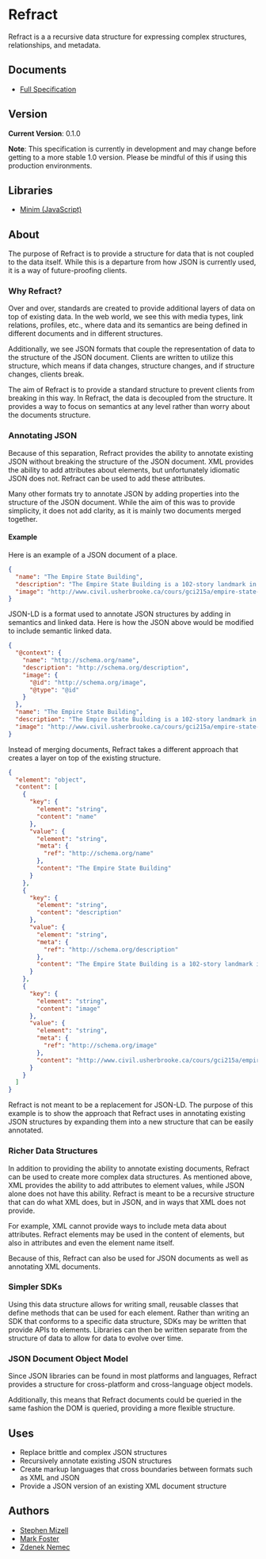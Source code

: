 # Refract

Refract is a a recursive data structure for expressing complex structures, relationships, and metadata.

## Documents

- [Full Specification](refract-spec.md)

## Version

**Current Version**: 0.1.0

**Note**: This specification is currently in development and may change before getting to a more stable 1.0 version. Please be mindful of this if using this production environments.

## Libraries

- [Minim (JavaScript)](https://github.com/smizell/minim)

## About

The purpose of Refract is to provide a structure for data that is not coupled to the data itself. While this is a departure from how JSON is currently used, it is a way of future-proofing clients.

### Why Refract?

Over and over, standards are created to provide additional layers of data on top of existing data. In the web world, we see this with media types, link relations, profiles, etc., where data and its semantics are being defined in different documents and in different structures.

Additionally, we see JSON formats that couple the representation of data to the structure of the JSON document. Clients are written to utilize this structure, which means if data changes, structure changes, and if structure changes, clients break.

The aim of Refract is to provide a standard structure to prevent clients from breaking in this way. In Refract, the data is decoupled from the structure. It provides a way to focus on semantics at any level rather than worry about the documents structure.

### Annotating JSON

Because of this separation, Refract provides the ability to annotate existing JSON without breaking the structure of the JSON document. XML provides the ability to add attributes about elements, but unfortunately idiomatic JSON does not. Refract can be used to add these attributes.

Many other formats try to annotate JSON by adding properties into the structure of the JSON document. While the aim of this was to provide simplicity, it does not add clarity, as it is mainly two documents merged together.

#### Example

Here is an example of a JSON document of a place.

```json
{
  "name": "The Empire State Building",
  "description": "The Empire State Building is a 102-story landmark in New York City.",
  "image": "http://www.civil.usherbrooke.ca/cours/gci215a/empire-state-building.jpg"
}
```

JSON-LD is a format used to annotate JSON structures by adding in semantics and linked data. Here is how the JSON above would be modified to include semantic linked data.

```json
{
  "@context": {
    "name": "http://schema.org/name",
    "description": "http://schema.org/description",
    "image": {
      "@id": "http://schema.org/image",
      "@type": "@id"
    }
  },
  "name": "The Empire State Building",
  "description": "The Empire State Building is a 102-story landmark in New York City.",
  "image": "http://www.civil.usherbrooke.ca/cours/gci215a/empire-state-building.jpg"
}
```

Instead of merging documents, Refract takes a different approach that creates a layer on top of the existing structure.

```json
{
  "element": "object",
  "content": [
    {
      "key": {
        "element": "string",
        "content": "name"
      },
      "value": {
        "element": "string",
        "meta": {
          "ref": "http://schema.org/name"
        },
        "content": "The Empire State Building"
      }
    },
    {
      "key": {
        "element": "string",
        "content": "description"
      },
      "value": {
        "element": "string",
        "meta": {
          "ref": "http://schema.org/description"
        },
        "content": "The Empire State Building is a 102-story landmark in New York City."
      }
    },
    {
      "key": {
        "element": "string",
        "content": "image"
      },
      "value": {
        "element": "string",
        "meta": {
          "ref": "http://schema.org/image"
        },
        "content": "http://www.civil.usherbrooke.ca/cours/gci215a/empire-state-building.jpg"
      }
    }
  ]
}
```

Refract is not meant to be a replacement for JSON-LD. The purpose of this example is to show the approach that Refract uses in annotating existing JSON structures by expanding them into a new structure that can be easily annotated.


### Richer Data Structures

In addition to providing the ability to annotate existing documents, Refract can be used to create more complex data structures. As mentioned above, XML provides the ability to add attributes to element values, while JSON alone does not have this ability. Refract is meant to be a recursive structure that can do what XML does, but in JSON, and in ways that XML does not provide.

For example, XML cannot provide ways to include meta data about attributes. Refract elements may be used in the content of elements, but also in attributes and even the element name itself.

Because of this, Refract can also be used for JSON documents as well as annotating XML documents.


### Simpler SDKs

Using this data structure allows for writing small, reusable classes that define methods that can be used for each element. Rather than writing an SDK that conforms to a specific data structure, SDKs may be written that provide APIs to elements. Libraries can then be written separate from the structure of data to allow for data to evolve over time.

### JSON Document Object Model

Since JSON libraries can be found in most platforms and languages, Refract provides a structure for cross-platform and cross-language object models.

Additionally, this means that Refract documents could be queried in the same fashion the DOM is queried, providing a more flexible structure.

## Uses

- Replace brittle and complex JSON structures
- Recursively annotate existing JSON structures
- Create markup languages that cross boundaries between formats such as XML and JSON
- Provide a JSON version of an existing XML document structure

## Authors

- [Stephen Mizell](https://github.com/smizell)
- [Mark Foster](https://github.com/fosrias)
- [Zdenek Nemec](https://github.com/zdne)
